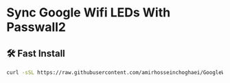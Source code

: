 # Sync Google Wifi LEDs With Passwall2

## 🛠 Fast Install

```bash
curl -sSL https://raw.githubusercontent.com/amirhosseinchoghaei/GoogleWifiLED/refs/heads/main/install.sh -o /tmp/install.sh && chmod +x /tmp/install.sh && /tmp/install.sh
